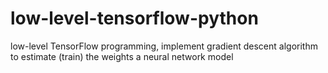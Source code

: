 # low-level-tensorflow-python
 low-level TensorFlow programming, implement gradient descent algorithm to estimate (train) the weights a neural network  model 
